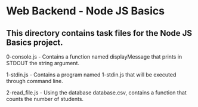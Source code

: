 # Web Backend - Node JS Basics
## This directory contains task files for the Node JS Basics project.

0-console.js - Contains a function named displayMessage that prints in STDOUT the string argument.

1-stdin.js - Contains a program named 1-stdin.js that will be executed through command line.

2-read_file.js - Using the database database.csv, contains a function that counts the number of students.
